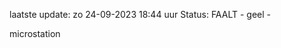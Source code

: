 laatste update: 
zo 24-09-2023 18:44   uur 
Status: FAALT - geel - 
<div class="service Y">microstation</div>
